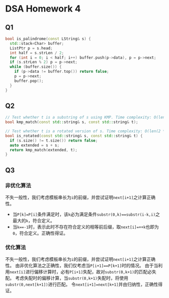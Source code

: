 # DSA Homework 4

## Q1

```cpp
bool is_palindrome(const LString& s) {
  std::stack<Char> buffer;
  ListPtr p = s.head;
  int half = s.strLen / 2;
  for (int i = 0; i < half; i++) buffer.push(p->data), p = p->next;
  if (s.strLen % 2) p = p->next;
  while (buffer.size()) {
    if (p->data != buffer.top()) return false;
    p = p->next;
    buffer.pop();
  }
}
```

## Q2

```cpp
// Test whether t is a substring of s using KMP. Time complexity: O(len(s) + len(t)).
bool kmp_match(const std::string& s, const std::string& t);

// Test whether t is a rotated version of s. Time complexity: O(len(2 * s) + len(t)).
bool is_rotated(const std::string& s, const std::string& t) {
  if (s.size() != t.size()) return false;
  auto extended = s + s;
  return kmp_match(extended, t);
}
```

## Q3

### 非优化算法

不失一般性，我们考虑模板串长为`i`的前缀，并尝试证明`next[i+1]`之计算正确性。
- 当`P[k]=P[i]`条件满足时，该`k`必为满足条件`substr(0,k)==substr(i-k,i)`之最大的`k`，符合定义。
- 当`k==-1`时，表示此时不存在符合定义的相等前后缀，取`next[i]=++k`也即为`0`，符合定义。正确性得证。

### 优化算法

不失一般性，我们考虑模板串长为`i`的前缀，并尝试证明`next[i+1]`之计算正确性。
由非优化算法之正确性，我们仅考虑当`P[i+1]==P[k+1]`时的情况。
由于当利用`next[i]`进行偏移计算时，必有`P[i+1]`失配，故对`substr(0,k+1)`的匹配必失配。
考虑失配时的偏移计算，当`substr(0,k+1)`失配时，将使用`substr(0,next[k+1])`进行匹配。
令`next[i+1]=next[k+1]`并由归纳性，正确性得证。
